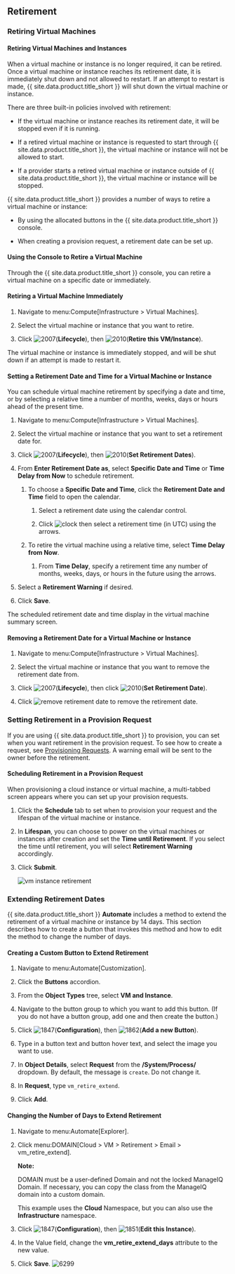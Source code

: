 ## Retirement

### Retiring Virtual Machines

#### Retiring Virtual Machines and Instances

When a virtual machine or instance is no longer required, it can be
retired. Once a virtual machine or instance reaches its retirement date,
it is immediately shut down and not allowed to restart. If an attempt to
restart is made, {{ site.data.product.title_short }} will shut down the virtual machine or
instance.

There are three built-in policies involved with retirement:

  - If the virtual machine or instance reaches its retirement date, it
    will be stopped even if it is running.

  - If a retired virtual machine or instance is requested to start
    through {{ site.data.product.title_short }}, the virtual machine or instance will not be
    allowed to start.

  - If a provider starts a retired virtual machine or instance outside
    of {{ site.data.product.title_short }}, the virtual machine or instance will be stopped.

{{ site.data.product.title_short }} provides a number of ways to retire a virtual machine or
instance:

  - By using the allocated buttons in the {{ site.data.product.title_short }} console.

  - When creating a provision request, a retirement date can be set up.

#### Using the Console to Retire a Virtual Machine

Through the {{ site.data.product.title_short }} console, you can retire a virtual machine on
a specific date or immediately.

#### Retiring a Virtual Machine Immediately

1.  Navigate to menu:Compute\[Infrastructure \> Virtual Machines\].

2.  Select the virtual machine or instance that you want to retire.

3.  Click ![2007](../images/2007.png)(**Lifecycle**), then
    ![2010](../images/2010.png)(**Retire this VM/Instance**).

The virtual machine or instance is immediately stopped, and will be shut
down if an attempt is made to restart it.

#### Setting a Retirement Date and Time for a Virtual Machine or Instance

You can schedule virtual machine retirement by specifying a date and
time, or by selecting a relative time a number of months, weeks, days or
hours ahead of the present time.

1.  Navigate to menu:Compute\[Infrastructure \> Virtual Machines\].

2.  Select the virtual machine or instance that you want to set a
    retirement date for.

3.  Click ![2007](../images/2007.png)(**Lifecycle**), then
    ![2010](../images/2010.png)(**Set Retirement Dates**).

4.  From **Enter Retirement Date as**, select **Specific Date and Time**
    or **Time Delay from Now** to schedule retirement.

    1.  To choose a **Specific Date and Time**, click the **Retirement
        Date and Time** field to open the calendar.

        1.  Select a retirement date using the calendar control.

        2.  Click ![clock](../images/clock.png) then select a retirement
            time (in UTC) using the arrows.

    2.  To retire the virtual machine using a relative time, select
        **Time Delay from Now**.

        1.  From **Time Delay**, specify a retirement time any number of
            months, weeks, days, or hours in the future using the
            arrows.

5.  Select a **Retirement Warning** if desired.

6.  Click **Save**.

The scheduled retirement date and time display in the virtual machine
summary screen.

#### Removing a Retirement Date for a Virtual Machine or Instance

1.  Navigate to menu:Compute\[Infrastructure \> Virtual Machines\].

2.  Select the virtual machine or instance that you want to remove the
    retirement date from.

3.  Click ![2007](../images/2007.png)(**Lifecycle**), then click
    ![2010](../images/2010.png)(**Set Retirement Date**).

4.  Click ![remove retirement date](../images/remove-retirement-date.png)
    to remove the retirement date.

### Setting Retirement in a Provision Request

If you are using {{ site.data.product.title_short }} to provision, you can set when you want
retirement in the provision request. To see how to create a request, see
[Provisioning Requests](../provisioning_virtual_machines_and_hosts/#provisioning-requests). A warning email will be sent to the owner
before the retirement.

#### Scheduling Retirement in a Provision Request

When provisioning a cloud instance or virtual machine, a multi-tabbed
screen appears where you can set up your provision requests.

1.  Click the **Schedule** tab to set when to provision your request and
    the lifespan of the virtual machine or instance.

2.  In **Lifespan**, you can choose to power on the virtual machines or
    instances after creation and set the **Time until Retirement**. If
    you select the time until retirement, you will select **Retirement
    Warning** accordingly.

3.  Click **Submit**.

    ![vm instance retirement](../images/vm-instance-retirement.png)

### Extending Retirement Dates

{{ site.data.product.title_short }} **Automate** includes a method to extend the retirement
of a virtual machine or instance by 14 days. This section describes how
to create a button that invokes this method and how to edit the method
to change the number of days.

#### Creating a Custom Button to Extend Retirement

1.  Navigate to menu:Automate\[Customization\].

2.  Click the **Buttons** accordion.

3.  From the **Object Types** tree, select **VM and Instance**.

4.  Navigate to the button group to which you want to add this button.
    (If you do not have a button group, add one and then create the
    button.)

5.  Click ![1847](../images/1847.png)(**Configuration**), then
    ![1862](../images/1862.png)(**Add a new Button**).

6.  Type in a button text and button hover text, and select the image
    you want to use.

7.  In **Object Details**, select **Request** from the
    **/System/Process/** dropdown. By default, the message is `create`.
    Do not change it.

8.  In **Request**, type `vm_retire_extend`.

9.  Click **Add**.

#### Changing the Number of Days to Extend Retirement

1.  Navigate to menu:Automate\[Explorer\].

2.  Click menu:DOMAIN\[Cloud \> VM \> Retirement \> Email \>
    vm\_retire\_extend\].

    **Note:**

    DOMAIN must be a user-defined Domain and not the locked ManageIQ Domain. If necessary, you can copy the class from the ManageIQ domain into a custom domain.

    This example uses the **Cloud** Namespace, but you can also use the **Infrastructure** namespace.

3.  Click ![1847](../images/1847.png)(**Configuration**), then
    ![1851](../images/1851.png)(**Edit this Instance**).

4.  In the Value field, change the **vm\_retire\_extend\_days**
    attribute to the new value.

5.  Click **Save**. ![6299](../images/6299.png)
